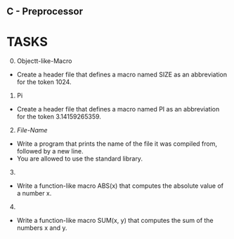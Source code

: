 ## C - Preprocessor

# TASKS

0. Objectt-like-Macro
- Create a header file that defines a macro named SIZE as an abbreviation for the token 1024.

1. Pi
- Create a header file that defines a macro named PI as an abbreviation for the token 3.14159265359.

2. *File-Name*
- Write a program that prints the name of the file it was compiled from, followed by a new line.
- You are allowed to use the standard library.

3. <Function-like-macro>
- Write a function-like macro ABS(x) that computes the absolute value of a number x.

4. <SUM>
- Write a function-like macro SUM(x, y) that computes the sum of the numbers x and y.

